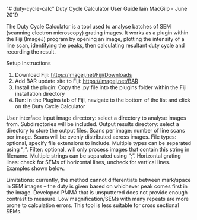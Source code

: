 "# duty-cycle-calc" 
Duty Cycle Calculator
User Guide
Iain MacGilp - June 2019

The Duty Cycle Calculator is a tool used to analyse batches of SEM (scanning electron microscopy) grating images. It works as a plugin within the Fiji (ImageJ) program by opening an image, plotting the intensity of a line scan, identifying the peaks, then calculating resultant duty cycle and recording the result.

Setup Instructions
1.	Download Fiji: https://imagej.net/Fiji/Downloads
2.	Add BAR update site to Fiji: https://imagej.net/BAR
3.	Install the plugin: Copy the .py file into the plugins folder within the Fiji installation directory
4.	Run: In the Plugins tab of Fiji, navigate to the bottom of the list and click on the Duty Cycle Calculator

User interface
Input image directory: select a directory to analyse images from. Subdirectories will be included.
Output results directory: select a directory to store the output files.
Scans per image: number of line scans per image. Scans will be evenly distributed across images.
File types: optional, specify file extensions to include. Multiple types can be separated using “;”.
Filter: optional, will only process images that contain this string in filename. Multiple strings can be separated using “;”.
Horizontal grating lines: check for SEMs of horizontal lines, uncheck for vertical lines. Examples shown below.

Limitations: currently, the method cannot differentiate between mark/space in SEM images – the duty is given based on whichever peak comes first in the image. Developed PMMA that is unsputtered does not provide enough contrast to measure. Low magnification/SEMs with many repeats are more prone to calculation errors. This tool is less suitable for cross sectional SEMs.
